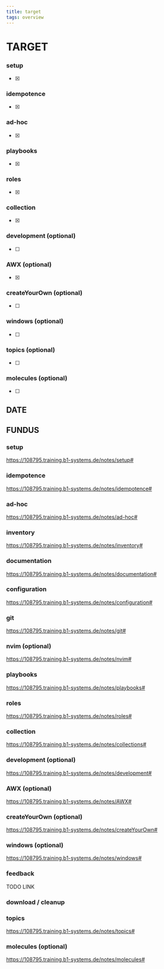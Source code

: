 ```yaml
---
title: target
tags: overview
---
```

# TARGET

### setup
- [x]

### idempotence
- [x]

### ad-hoc
- [x]

### playbooks
- [x]

### roles
- [x]

### collection
- [x]

### development   (optional)
- [ ]

### AWX           (optional)
- [x]

### createYourOwn (optional)
- [ ]

### windows       (optional)
- [ ]

### topics        (optional)
- [ ]

### molecules     (optional)
- [ ]

## DATE

## FUNDUS

### setup
https://108795.training.b1-systems.de/notes/setup#

### idempotence
https://108795.training.b1-systems.de/notes/idempotence#

### ad-hoc
https://108795.training.b1-systems.de/notes/ad-hoc#

### inventory
https://108795.training.b1-systems.de/notes/inventory#

### documentation
https://108795.training.b1-systems.de/notes/documentation#

### configuration
https://108795.training.b1-systems.de/notes/configuration#

### git
https://108795.training.b1-systems.de/notes/git#

### nvim            (optional)
https://108795.training.b1-systems.de/notes/nvim#

### playbooks
https://108795.training.b1-systems.de/notes/playbooks#

### roles
https://108795.training.b1-systems.de/notes/roles#

### collection
https://108795.training.b1-systems.de/notes/collections#

### development     (optional)
https://108795.training.b1-systems.de/notes/development#

### AWX             (optional)
https://108795.training.b1-systems.de/notes/AWX#

### createYourOwn   (optional)
https://108795.training.b1-systems.de/notes/createYourOwn#

### windows         (optional)
https://108795.training.b1-systems.de/notes/windows#

### feedback
TODO LINK

### download / cleanup

### topics
https://108795.training.b1-systems.de/notes/topics#

### molecules       (optional)
https://108795.training.b1-systems.de/notes/molecules#
